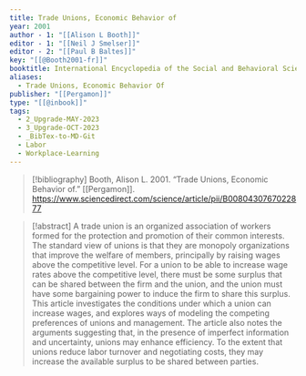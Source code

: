 ```yaml
---
title: Trade Unions, Economic Behavior of
year: 2001
author - 1: "[[Alison L Booth]]"
editor - 1: "[[Neil J Smelser]]"
editor - 2: "[[Paul B Baltes]]"
key: "[[@Booth2001-fr]]"
booktitle: International Encyclopedia of the Social and Behavioral Sciences
aliases:
  - Trade Unions, Economic Behavior Of
publisher: "[[Pergamon]]"
type: "[[@inbook]]"
tags:
  - 2_Upgrade-MAY-2023
  - 3_Upgrade-OCT-2023
  - _BibTex-to-MD-Git
  - Labor
  - Workplace-Learning
---
```


> [!bibliography]
> Booth, Alison L. 2001. “Trade Unions, Economic Behavior of.” [[Pergamon]]. https://www.sciencedirect.com/science/article/pii/B0080430767022877

> [!abstract]
> A trade union is an organized association of workers formed for the protection and promotion of their common interests. The standard view of unions is that they are monopoly organizations that improve the welfare of members, principally by raising wages above the competitive level. For a union to be able to increase wage rates above the competitive level, there must be some surplus that can be shared between the firm and the union, and the union must have some bargaining power to induce the firm to share this surplus. This article investigates the conditions under which a union can increase wages, and explores ways of modeling the competing preferences of unions and management. The article also notes the arguments suggesting that, in the presence of imperfect information and uncertainty, unions may enhance efficiency. To the extent that unions reduce labor turnover and negotiating costs, they may increase the available surplus to be shared between parties.